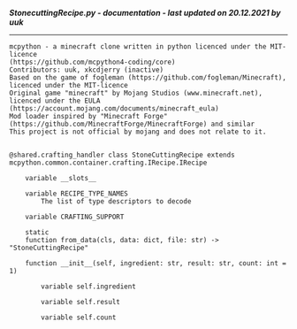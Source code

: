 ***StonecuttingRecipe.py - documentation - last updated on 20.12.2021 by uuk***
___

    mcpython - a minecraft clone written in python licenced under the MIT-licence 
    (https://github.com/mcpython4-coding/core)
    Contributors: uuk, xkcdjerry (inactive)
    Based on the game of fogleman (https://github.com/fogleman/Minecraft), licenced under the MIT-licence
    Original game "minecraft" by Mojang Studios (www.minecraft.net), licenced under the EULA
    (https://account.mojang.com/documents/minecraft_eula)
    Mod loader inspired by "Minecraft Forge" (https://github.com/MinecraftForge/MinecraftForge) and similar
    This project is not official by mojang and does not relate to it.


    @shared.crafting_handler class StoneCuttingRecipe extends mcpython.common.container.crafting.IRecipe.IRecipe

        variable __slots__

        variable RECIPE_TYPE_NAMES
            The list of type descriptors to decode

        variable CRAFTING_SUPPORT

        static
        function from_data(cls, data: dict, file: str) -> "StoneCuttingRecipe"

        function __init__(self, ingredient: str, result: str, count: int = 1)

            variable self.ingredient

            variable self.result

            variable self.count
